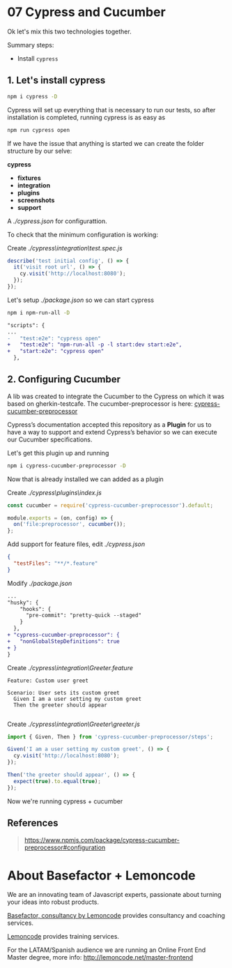 # 07 Cypress and Cucumber

Ok let's mix this two technologies together.

Summary steps:

- Install `cypress`

## 1. Let's install cypress

```bash
npm i cypress -D
```

Cypress will set up everything that is necessary to run our tests, so after installation is completed, running cypress is as easy as

```bash
npm run cypress open
```

If we have the issue that anything is started we can create the folder structure by our selve:

**cypress**

- **fixtures**
- **integration**
- **plugins**
- **screenshots**
- **support**

A _./cypress.json_ for configurattion.

To check that the minimum configuration is working:

Create _./cypress\integration\test.spec.js_

```js
describe('test initial config', () => {
  it('visit root url', () => {
    cy.visit('http://localhost:8080');
  });
});
```

Let's setup _./package.json_ so we can start cypress

```bash
npm i npm-run-all -D
```

```diff
"scripts": {
...
-   "test:e2e": "cypress open"
+   "test:e2e": "npm-run-all -p -l start:dev start:e2e",
+   "start:e2e": "cypress open"
  },
```

## 2. Configuring Cucumber

A lib was created to integrate the Cucumber to the Cypress on which it was based on gherkin-testcafe. The cucumber-preprocessor is here: [cypress-cucumber-preprocessor](https://www.npmjs.com/package/cypress-cucumber-preprocessor)

Cypress’s documentation accepted this repository as a **Plugin** for us to have a way to support and extend Cypress’s behavior so we can execute our Cucumber specifications.

Let's get this plugin up and running

```bash
npm i cypress-cucumber-preprocessor -D
```

Now that is already installed we can added as a plugin

Create _./cypress\plugins\index.js_

```js
const cucumber = require('cypress-cucumber-preprocessor').default;

module.exports = (on, config) => {
  on('file:preprocessor', cucumber());
};
```

Add support for feature files, edit _./cypress.json_

```json
{
  "testFiles": "**/*.feature"
}
```

Modify _./package.json_

```diff
...
"husky": {
    "hooks": {
      "pre-commit": "pretty-quick --staged"
    }
  },
+ "cypress-cucumber-preprocessor": {
+   "nonGlobalStepDefinitions": true
+ }
}
```

Create _./cypress\integration\Greeter.feature_

```
Feature: Custom user greet

Scenario: User sets its custom greet
  Given I am a user setting my custom greet
  Then the greeter should appear


```

Create _./cypress\integration\Greeter\greeter.js_

```js
import { Given, Then } from 'cypress-cucumber-preprocessor/steps';

Given('I am a user setting my custom greet', () => {
  cy.visit('http://localhost:8080');
});

Then('the greeter should appear', () => {
  expect(true).to.equal(true);
});
```

Now we're running cypress + cucumber

## References

> https://www.npmjs.com/package/cypress-cucumber-preprocessor#configuration

# About Basefactor + Lemoncode

We are an innovating team of Javascript experts, passionate about turning your ideas into robust products.

[Basefactor, consultancy by Lemoncode](http://www.basefactor.com) provides consultancy and coaching services.

[Lemoncode](http://lemoncode.net/services/en/#en-home) provides training services.

For the LATAM/Spanish audience we are running an Online Front End Master degree, more info: http://lemoncode.net/master-frontend
